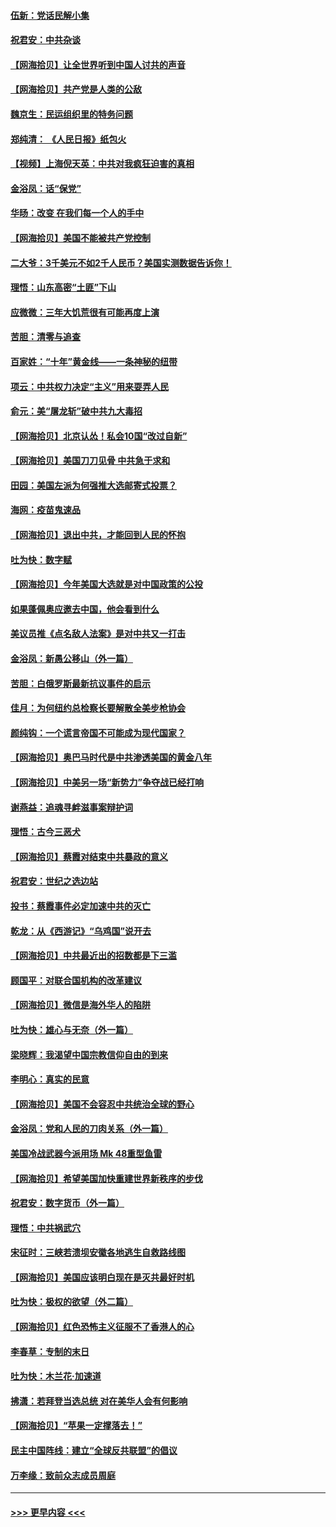 #### [伍新：党话民解小集](../pages/nsc993/n12366907.md?t=08310052) 
#### [祝君安：中共杂谈](../pages/nsc993/n12366076.md?t=08310052) 
#### [【网海拾贝】让全世界听到中国人讨共的声音](../pages/nsc993/n12365569.md?t=08310052) 
#### [【网海拾贝】共产党是人类的公敌](../pages/nsc993/n12363182.md?t=08310052) 
#### [魏京生：民运组织里的特务问题](../pages/nsc993/n12363010.md?t=08310052) 
#### [郑纯清： 《人民日报》纸包火](../pages/nsc993/n12362706.md?t=08310052) 
#### [【视频】上海倪天英：中共对我疯狂迫害的真相](../pages/nsc993/n12356341.md?t=08310052) 
#### [金浴凤：话“保党”](../pages/nsc993/n12361867.md?t=08310052) 
#### [华旸：改变 在我们每一个人的手中](../pages/nsc993/n12361774.md?t=08310052) 
#### [【网海拾贝】美国不能被共产党控制](../pages/nsc993/n12360271.md?t=08310052) 
#### [二大爷：3千美元不如2千人民币？美国实测数据告诉你！](../pages/nsc993/n12358563.md?t=08310052) 
#### [理悟：山东高密“土匪”下山](../pages/nsc993/n12358535.md?t=08310052) 
#### [应微微：三年大饥荒很有可能再度上演](../pages/nsc993/n12358523.md?t=08310052) 
#### [苦胆：清零与追查](../pages/nsc993/n12358501.md?t=08310052) 
#### [百家姓：“十年”黄金线——一条神秘的纽带](../pages/nsc993/n12358319.md?t=08310052) 
#### [项云：中共权力决定“主义”用来耍弄人民](../pages/nsc993/n12358172.md?t=08310052) 
#### [俞元：美“屠龙斩”破中共九大毒招](../pages/nsc993/n12357822.md?t=08310052) 
#### [【网海拾贝】北京认怂！私会10国“改过自新”](../pages/nsc993/n12357784.md?t=08310052) 
#### [【网海拾贝】美国刀刀见骨 中共急于求和](../pages/nsc993/n12355511.md?t=08310052) 
#### [田园：美国左派为何强推大选邮寄式投票？](../pages/nsc993/n12352963.md?t=08310052) 
#### [海网：疫苗鬼速品](../pages/nsc993/n12354438.md?t=08310052) 
#### [【网海拾贝】退出中共，才能回到人民的怀抱](../pages/nsc993/n12352634.md?t=08310052) 
#### [吐为快：数字赋](../pages/nsc993/n12352317.md?t=08310052) 
#### [【网海拾贝】今年美国大选就是对中国政策的公投](../pages/nsc993/n12350973.md?t=08310052) 
#### [如果蓬佩奥应邀去中国，他会看到什么](../pages/nsc993/n12350945.md?t=08310052) 
#### [美议员推《点名敌人法案》是对中共又一打击](../pages/nsc993/n12350765.md?t=08310052) 
#### [金浴凤：新愚公移山（外一篇）](../pages/nsc993/n12350253.md?t=08310052) 
#### [苦胆：白俄罗斯最新抗议事件的启示](../pages/nsc993/n12349989.md?t=08310052) 
#### [佳月：为何纽约总检察长要解散全美步枪协会](../pages/nsc993/n12349939.md?t=08310052) 
#### [颜纯钩：一个谎言帝国不可能成为现代国家？](../pages/nsc993/n12349898.md?t=08310052) 
#### [【网海拾贝】奥巴马时代是中共渗透美国的黄金八年](../pages/nsc993/n12349284.md?t=08310052) 
#### [【网海拾贝】中美另一场“新势力”争夺战已经打响](../pages/nsc993/n12346998.md?t=08310052) 
#### [谢燕益：追魂寻衅滋事案辩护词](../pages/nsc993/n12346892.md?t=08310052) 
#### [理悟：古今三恶犬](../pages/nsc993/n12345190.md?t=08310052) 
#### [【网海拾贝】蔡霞对结束中共暴政的意义](../pages/nsc993/n12344263.md?t=08310052) 
#### [祝君安：世纪之选边站](../pages/nsc993/n12342382.md?t=08310052) 
#### [投书：蔡霞事件必定加速中共的灭亡](../pages/nsc993/n12341881.md?t=08310052) 
#### [乾龙：从《西游记》“乌鸡国”说开去](../pages/nsc993/n12341690.md?t=08310052) 
#### [【网海拾贝】中共最近出的招数都是下三滥](../pages/nsc993/n12341593.md?t=08310052) 
#### [顾国平：对联合国机构的改革建议](../pages/nsc993/n12339928.md?t=08310052) 
#### [【网海拾贝】微信是海外华人的陷阱](../pages/nsc993/n12338868.md?t=08310052) 
#### [吐为快：雄心与无奈（外一篇）](../pages/nsc993/n12338132.md?t=08310052) 
#### [梁晓辉：我渴望中国宗教信仰自由的到来](../pages/nsc993/n12336657.md?t=08310052) 
#### [李明心：真实的民意](../pages/nsc993/n12336089.md?t=08310052) 
#### [【网海拾贝】美国不会容忍中共统治全球的野心](../pages/nsc993/n12336063.md?t=08310052) 
#### [金浴凤：党和人民的刀肉关系（外一篇）](../pages/nsc993/n12335834.md?t=08310052) 
#### [美国冷战武器今派用场 Mk 48重型鱼雷](../pages/nsc993/n12335354.md?t=08310052) 
#### [【网海拾贝】希望美国加快重建世界新秩序的步伐](../pages/nsc993/n12334224.md?t=08310052) 
#### [祝君安：数字货币（外一篇）](../pages/nsc993/n12334186.md?t=08310052) 
#### [理悟：中共祸武穴](../pages/nsc993/n12333962.md?t=08310052) 
#### [宋征时：三峡若溃坝安徽各地逃生自救路线图](../pages/nsc993/n12332450.md?t=08310052) 
#### [【网海拾贝】美国应该明白现在是灭共最好时机](../pages/nsc993/n12332313.md?t=08310052) 
#### [吐为快：极权的欲望（外二篇）](../pages/nsc993/n12332089.md?t=08310052) 
#### [【网海拾贝】红色恐怖主义征服不了香港人的心](../pages/nsc993/n12329296.md?t=08310052) 
#### [李春草：专制的末日](../pages/nsc993/n12329079.md?t=08310052) 
#### [吐为快：木兰花‧加速道](../pages/nsc993/n12327366.md?t=08310052) 
#### [拂潇：若拜登当选总统 对在美华人会有何影响](../pages/nsc993/n12295996.md?t=08310052) 
#### [【网海拾贝】“苹果一定撑落去！”](../pages/nsc993/n12326784.md?t=08310052) 
#### [民主中国阵线：建立“全球反共联盟”的倡议](../pages/nsc993/n12324177.md?t=08310052) 
#### [万李缘：致前众志成员周庭](../pages/nsc993/n12324635.md?t=08310052) 

----
#### [ >>> 更早内容 <<< ](../indexes/nsc993-earlier.md)
